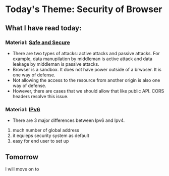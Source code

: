 # Today's Theme: Security of Browser
    
## What I have read today:
### Material: [Safe and Secure](https://web.dev/secure/)
- There are two types of attacks: active attacks and passive attacks. For example, data manupilation by middleman is active attack and data leakage by middleman is passive attacks.
- Browser is a sandbox. It does not have power outside of a brwoser. It is one way of defense.
- Not allowing the access to the resource from another origin is also one way of defense.
- However, there are cases that we should allow that like public API. CORS headers resolve this issue.

### Material: [IPv6](https://www.nic.ad.jp/ja/newsletter/No20/sec0700.html)
- There are 3 major differences between Ipv6 and Ipv4.
1. much number of global address
2. it equieps security system as default
3. easy for end user to set up

## Tomorrow
I will move on to []()
